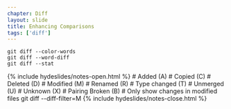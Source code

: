 ```yaml
---
chapter: Diff
layout: slide
title: Enhancing Comparisons
tags: ['diff']
---
```


	git diff --color-words
	git diff --word-diff
	git diff --stat



{% include hydeslides/notes-open.html %}
	# Added (A)
	# Copied (C)
	# Deleted (D)
	# Modified (M)
	# Renamed (R)
	# Type changed (T)
	# Unmerged (U)
	# Unknown (X)
	# Pairing Broken (B)
	# Only show changes in modified files
	git diff --diff-filter=M
{% include hydeslides/notes-close.html %}